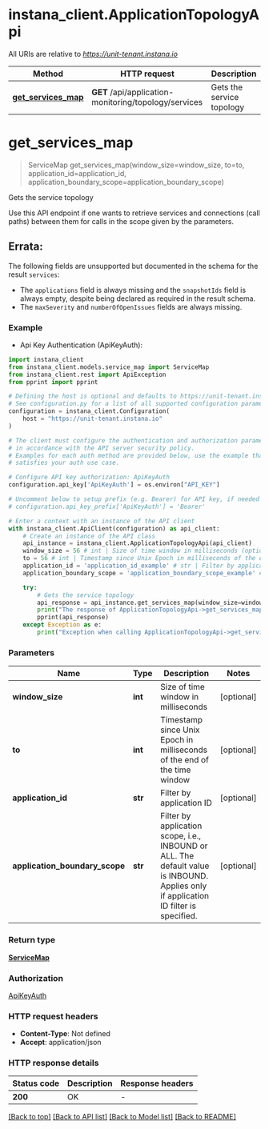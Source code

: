 # instana_client.ApplicationTopologyApi

All URIs are relative to *https://unit-tenant.instana.io*

Method | HTTP request | Description
------------- | ------------- | -------------
[**get_services_map**](ApplicationTopologyApi.md#get_services_map) | **GET** /api/application-monitoring/topology/services | Gets the service topology


# **get_services_map**
> ServiceMap get_services_map(window_size=window_size, to=to, application_id=application_id, application_boundary_scope=application_boundary_scope)

Gets the service topology

Use this API endpoint if one wants to retrieve services and connections (call paths) between them for calls in the scope given by the parameters.

## Errata:

The following fields are unsupported but documented in the schema for the result `services`:
- The `applications` field is always missing and the `snapshotIds` field is always empty, despite being declared as required in the result schema.
- The `maxSeverity` and `numberOfOpenIssues` fields are always missing.


### Example

* Api Key Authentication (ApiKeyAuth):

```python
import instana_client
from instana_client.models.service_map import ServiceMap
from instana_client.rest import ApiException
from pprint import pprint

# Defining the host is optional and defaults to https://unit-tenant.instana.io
# See configuration.py for a list of all supported configuration parameters.
configuration = instana_client.Configuration(
    host = "https://unit-tenant.instana.io"
)

# The client must configure the authentication and authorization parameters
# in accordance with the API server security policy.
# Examples for each auth method are provided below, use the example that
# satisfies your auth use case.

# Configure API key authorization: ApiKeyAuth
configuration.api_key['ApiKeyAuth'] = os.environ["API_KEY"]

# Uncomment below to setup prefix (e.g. Bearer) for API key, if needed
# configuration.api_key_prefix['ApiKeyAuth'] = 'Bearer'

# Enter a context with an instance of the API client
with instana_client.ApiClient(configuration) as api_client:
    # Create an instance of the API class
    api_instance = instana_client.ApplicationTopologyApi(api_client)
    window_size = 56 # int | Size of time window in milliseconds (optional)
    to = 56 # int | Timestamp since Unix Epoch in milliseconds of the end of the time window (optional)
    application_id = 'application_id_example' # str | Filter by application ID (optional)
    application_boundary_scope = 'application_boundary_scope_example' # str | Filter by application scope, i.e., INBOUND or ALL. The default value is INBOUND. Applies only if application ID filter is specified. (optional)

    try:
        # Gets the service topology
        api_response = api_instance.get_services_map(window_size=window_size, to=to, application_id=application_id, application_boundary_scope=application_boundary_scope)
        print("The response of ApplicationTopologyApi->get_services_map:\n")
        pprint(api_response)
    except Exception as e:
        print("Exception when calling ApplicationTopologyApi->get_services_map: %s\n" % e)
```



### Parameters


Name | Type | Description  | Notes
------------- | ------------- | ------------- | -------------
 **window_size** | **int**| Size of time window in milliseconds | [optional] 
 **to** | **int**| Timestamp since Unix Epoch in milliseconds of the end of the time window | [optional] 
 **application_id** | **str**| Filter by application ID | [optional] 
 **application_boundary_scope** | **str**| Filter by application scope, i.e., INBOUND or ALL. The default value is INBOUND. Applies only if application ID filter is specified. | [optional] 

### Return type

[**ServiceMap**](ServiceMap.md)

### Authorization

[ApiKeyAuth](../README.md#ApiKeyAuth)

### HTTP request headers

 - **Content-Type**: Not defined
 - **Accept**: application/json

### HTTP response details

| Status code | Description | Response headers |
|-------------|-------------|------------------|
**200** | OK |  -  |

[[Back to top]](#) [[Back to API list]](../README.md#documentation-for-api-endpoints) [[Back to Model list]](../README.md#documentation-for-models) [[Back to README]](../README.md)

